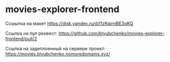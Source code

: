 # movies-explorer-frontend
Ссыылка на макет https://disk.yandex.ru/d/I1zKqjrnBE3qKQ

Ссылка на пул реквест: https://github.com/blyubchenko/movies-explorer-frontend/pull/2

Ссылка на задеплоенный на сервере проект: https://movies.blyubchenko.nomoredomains.xyz/
